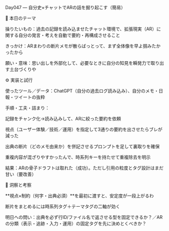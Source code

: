 Day047 — 自分史×チャットでARの話を掘り起こす（簡易）

🎯 本日のテーマ

操りたいもの：過去の記録を読み込ませたチャット環境で、拡張現実（AR）に関する自分の発言・考えを自動で要約・再構成させること

きっかけ：ARまわりの断片メモが散らばっとって、まず全体像を早よ掴みたかったから

願い・意味：思い出しを外部化して、必要なときに自分の知見を瞬発力で取り出す土台づくりや


⚙️ 実装と試行

使ったツール／データ：ChatGPT（自分の過去ログ読み込み）、自分のメモ・日報・ツイートの抜粋

手順・工夫・詰まり：

記録をチャンク化→読み込みして、ARに絞った要約を依頼

視点（ユーザー体験／技術／運用）を指定して3通りの要約を出させたらブレが減った

出典の断片（どのメモ由来か）を併記させるプロンプトを足して裏取りを確保

重複内容が混ざりやすかったんで、時系列キーを持たせて重複除去を明示


結果：ARの骨子ドラフトは取れた（成功）。ただし引用の粒度とタグ設計はまだ甘い（要改善）


🔁 洞察と考察

**視点×制約（何字・出典必須）**を最初に渡すと、安定度が一段上がるわ

断片をまとめるには時系列タグ＋テーマタグの二軸が効く

明日への問い：出典を必ず行ID/ファイル名で返させる型を固定できるか？／ARの分類（表示・追跡・入力・運用）の固定タグを先に決めとくべきか？
